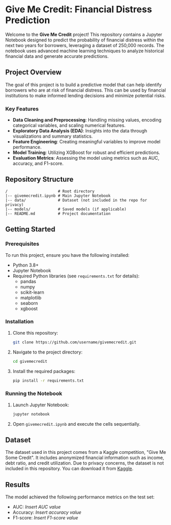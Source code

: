 # Give Me Credit: Financial Distress Prediction

Welcome to the **Give Me Credit** project! This repository contains a Jupyter Notebook designed to predict the probability of financial distress within the next two years for borrowers, leveraging a dataset of 250,000 records. The notebook uses advanced machine learning techniques to analyze historical financial data and generate accurate predictions.

## Project Overview
The goal of this project is to build a predictive model that can help identify borrowers who are at risk of financial distress. This can be used by financial institutions to make informed lending decisions and minimize potential risks.

### Key Features
- **Data Cleaning and Preprocessing**: Handling missing values, encoding categorical variables, and scaling numerical features.
- **Exploratory Data Analysis (EDA)**: Insights into the data through visualizations and summary statistics.
- **Feature Engineering**: Creating meaningful variables to improve model performance.
- **Model Training**: Utilizing XGBoost for robust and efficient predictions.
- **Evaluation Metrics**: Assessing the model using metrics such as AUC, accuracy, and F1-score.

## Repository Structure
```
/                      # Root directory
|-- givemecredit.ipynb # Main Jupyter Notebook
|-- data/              # Dataset (not included in the repo for privacy)
|-- models/            # Saved models (if applicable)
|-- README.md          # Project documentation
```

## Getting Started

### Prerequisites
To run this project, ensure you have the following installed:
- Python 3.8+
- Jupyter Notebook
- Required Python libraries (see `requirements.txt` for details):
  - pandas
  - numpy
  - scikit-learn
  - matplotlib
  - seaborn
  - xgboost

### Installation
1. Clone this repository:
   ```bash
   git clone https://github.com/username/givemecredit.git
   ```
2. Navigate to the project directory:
   ```bash
   cd givemecredit
   ```
3. Install the required packages:
   ```bash
   pip install -r requirements.txt
   ```

### Running the Notebook
1. Launch Jupyter Notebook:
   ```bash
   jupyter notebook
   ```
2. Open `givemecredit.ipynb` and execute the cells sequentially.

## Dataset
The dataset used in this project comes from a Kaggle competition, "Give Me Some Credit". It includes anonymized financial information such as income, debt ratio, and credit utilization. Due to privacy concerns, the dataset is not included in this repository. You can download it from [Kaggle](https://www.kaggle.com/c/GiveMeSomeCredit).

## Results
The model achieved the following performance metrics on the test set:
- AUC: *Insert AUC value*
- Accuracy: *Insert accuracy value*
- F1-score: *Insert F1-score value*


